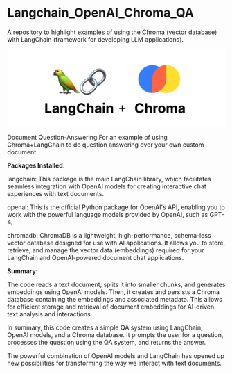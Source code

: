 # Langchain_OpenAI_Chroma_QA
A repository to highlight examples of using the Chroma (vector database) with LangChain (framework for developing LLM applications).

![Alt text](langchain-chroma-light.png)

Document Question-Answering
For an example of using Chroma+LangChain to do question answering over your own custom document.

**Packages Installed:**

langchain: This package is the main LangChain library, which facilitates seamless integration with OpenAI models for creating interactive chat experiences with text documents.

openai: This is the official Python package for OpenAI's API, enabling you to work with the powerful language models provided by OpenAI, such as GPT-4.

chromadb: ChromaDB is a lightweight, high-performance, schema-less vector database designed for use with AI applications. It allows you to store, retrieve, and manage the vector data (embeddings) required for your LangChain and OpenAI-powered document chat applications.

**Summary:**

The code reads a text document, splits it into smaller chunks, and generates embeddings using OpenAI models. Then, it creates and persists a Chroma database containing the embeddings and associated metadata. This allows for efficient storage and retrieval of document embeddings for AI-driven text analysis and interactions.

In summary, this code creates a simple QA system using LangChain, OpenAI models, and a Chroma database. It prompts the user for a question, processes the question using the QA system, and returns the answer.

The powerful combination of OpenAI models and LangChain has opened up new possibilities for transforming the way we interact with text documents. 


